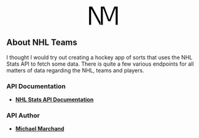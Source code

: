 <p align="center">
    <img src="logo.png" alt="My Logo" width="77" height="50" />
</p>

## About NHL Teams

I thought I would try out creating a hockey app of sorts that uses the NHL Stats API to fetch some data. There is quite a few various endpoints for all matters of data regarding the NHL, teams and players.

### API Documentation

- **[NHL Stats API Documentation](https://gitlab.com/dword4/nhlapi/-/blob/master/stats-api.md)**

### API Author

- **[Michael Marchand](https://gitlab.com/MarchandMD)**
